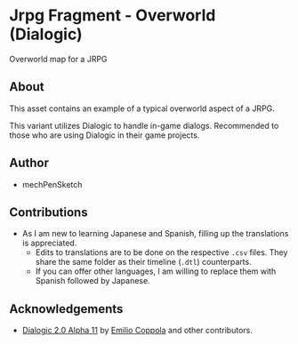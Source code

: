 # Jrpg Fragment - Overworld (Dialogic)
Overworld map for a JRPG

## About
This asset contains an example of a typical overworld aspect of a JRPG.

This variant utilizes Dialogic to handle in-game dialogs. Recommended to those who are using Dialogic in their game projects.

## Author
* mechPenSketch

## Contributions
* As I am new to learning Japanese and Spanish, filling up the translations is appreciated.
  * Edits to translations are to be done on the respective `.csv` files. They share the same folder as their timeline (`.dtl`) counterparts.
  * If you can offer other languages, I am willing to replace them with Spanish followed by Japanese.

## Acknowledgements
* [Dialogic 2.0 Alpha 11](https://github.com/coppolaemilio/dialogic) by [Emilio Coppola](https://github.com/coppolaemilio) and other contributors.
